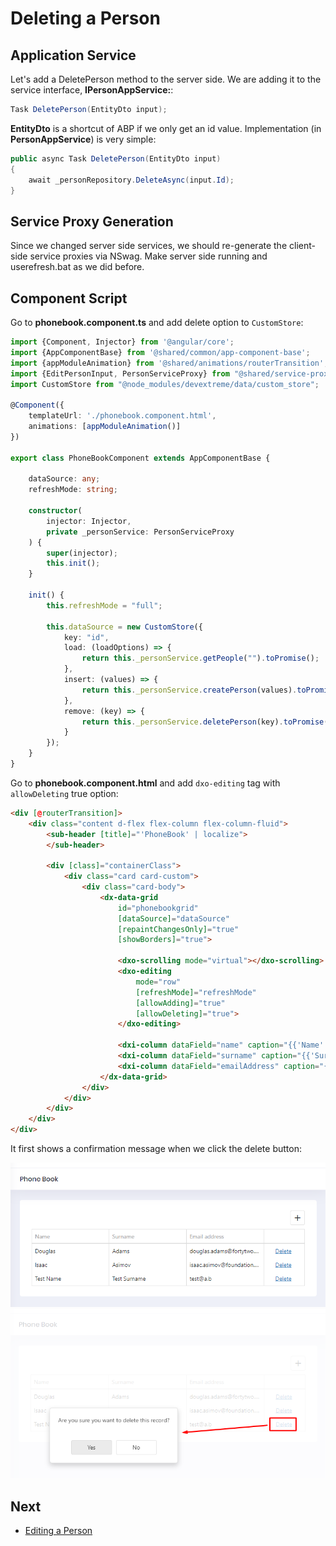 # Deleting a Person



## Application Service

Let's add a DeletePerson method to the server
side. We are adding it to the service interface, **IPersonAppService:**:

```csharp
Task DeletePerson(EntityDto input);
```

**EntityDto** is a shortcut of ABP if we only get an id value. Implementation (in **PersonAppService**) is very simple:

```csharp
public async Task DeletePerson(EntityDto input)
{
    await _personRepository.DeleteAsync(input.Id);
}
```

## Service Proxy Generation

Since we changed server side services, we should re-generate the client-side service proxies via NSwag. Make server side running and userefresh.bat as we did before.

## Component Script

Go to **phonebook.component.ts** and add delete option to `CustomStore`:

```typescript
import {Component, Injector} from '@angular/core';
import {AppComponentBase} from '@shared/common/app-component-base';
import {appModuleAnimation} from '@shared/animations/routerTransition';
import {EditPersonInput, PersonServiceProxy} from "@shared/service-proxies/service-proxies";
import CustomStore from "@node_modules/devextreme/data/custom_store";

@Component({
    templateUrl: './phonebook.component.html',
    animations: [appModuleAnimation()]
})

export class PhoneBookComponent extends AppComponentBase {

    dataSource: any;
    refreshMode: string;

    constructor(
        injector: Injector,
        private _personService: PersonServiceProxy
    ) {
        super(injector);
        this.init();
    }

    init() {
        this.refreshMode = "full";

        this.dataSource = new CustomStore({
            key: "id",
            load: (loadOptions) => {
                return this._personService.getPeople("").toPromise();
            },
            insert: (values) => {
                return this._personService.createPerson(values).toPromise()
            },
            remove: (key) => {
                return this._personService.deletePerson(key).toPromise();
            }
        });
    }
}

```

Go to **phonebook.component.html** and add `dxo-editing` tag with `allowDeleting` true option:

```html
<div [@routerTransition]>
    <div class="content d-flex flex-column flex-column-fluid">
        <sub-header [title]="'PhoneBook' | localize">
        </sub-header>

        <div [class]="containerClass">
            <div class="card card-custom">
                <div class="card-body">
                    <dx-data-grid
                        id="phonebookgrid"
                        [dataSource]="dataSource"
                        [repaintChangesOnly]="true"
                        [showBorders]="true">

                        <dxo-scrolling mode="virtual"></dxo-scrolling>
                        <dxo-editing
                            mode="row"
                            [refreshMode]="refreshMode"
                            [allowAdding]="true"
                            [allowDeleting]="true">
                        </dxo-editing>

                        <dxi-column dataField="name" caption="{{'Name' | localize}}"></dxi-column>
                        <dxi-column dataField="surname" caption="{{'Surname' | localize}}"></dxi-column>
                        <dxi-column dataField="emailAddress" caption="{{'EmailAddress' | localize}}"></dxi-column>
                    </dx-data-grid>
                </div>
            </div>
        </div>
    </div>
</div>

```

It first shows a confirmation message when we click the delete button:

<img src="images/phonebook-delete-person-view-1.png" alt="Confirmation message" class="img-thumbnail" />

<img src="images/phonebook-delete-person-view-2.png" alt="Confirmation message" class="img-thumbnail" />

## Next

* [Editing a Person](Developing-Step-By-Step-Angular-DevExtreme-Editing-Person.md)